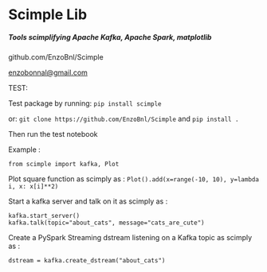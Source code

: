 # Scimple Lib

##### Tools scimplifying Apache Kafka, Apache Spark, matplotlib

github.com/EnzoBnl/Scimple

enzobonnal@gmail.com

TEST:

Test package by running: 
`pip install scimple`

or:
`git clone https://github.com/EnzoBnl/Scimple`
and
`pip install .`

Then run the test notebook

Example :

```
from scimple import kafka, Plot
```

Plot square function as scimply as : `Plot().add(x=range(-10, 10), y=lambda i, x: x[i]**2)`

Start a kafka server and talk on it as scimply as : 
```
kafka.start_server()
kafka.talk(topic="about_cats", message="cats_are_cute")
```

Create a PySpark Streaming dstream listening on a Kafka topic as scimply as : 
```
dstream = kafka.create_dstream("about_cats")
```
